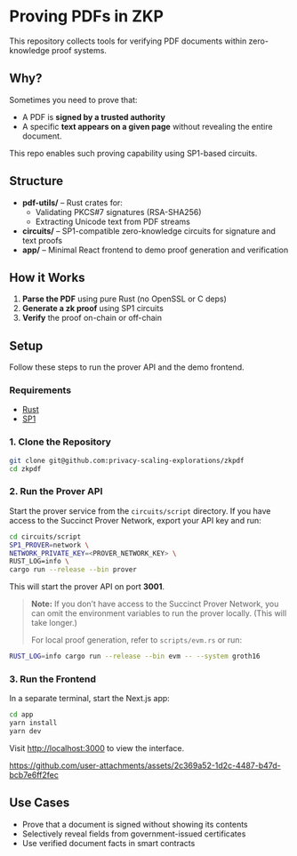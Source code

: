 # Proving PDFs in ZKP

This repository collects tools for verifying PDF documents within zero-knowledge proof systems.

## Why?

Sometimes you need to prove that:

- A PDF is **signed by a trusted authority**
- A specific **text appears on a given page** without revealing the entire document.

This repo enables such proving capability using SP1-based circuits.

## Structure

- **pdf-utils/** – Rust crates for:
  - Validating PKCS#7 signatures (RSA-SHA256)
  - Extracting Unicode text from PDF streams
- **circuits/** – SP1-compatible zero-knowledge circuits for signature and text proofs
- **app/** – Minimal React frontend to demo proof generation and verification

## How it Works

1. **Parse the PDF** using pure Rust (no OpenSSL or C deps)
2. **Generate a zk proof** using SP1 circuits
3. **Verify** the proof on-chain or off-chain

## Setup

Follow these steps to run the prover API and the demo frontend.

### Requirements

- [Rust](https://rustup.rs/)
- [SP1](https://docs.succinct.xyz/docs/sp1/getting-started/install)

### 1. Clone the Repository

```bash
git clone git@github.com:privacy-scaling-explorations/zkpdf
cd zkpdf
```

### 2. Run the Prover API

Start the prover service from the `circuits/script` directory. If you have access to the Succinct Prover Network, export your API key and run:

```bash
cd circuits/script
SP1_PROVER=network \
NETWORK_PRIVATE_KEY=<PROVER_NETWORK_KEY> \
RUST_LOG=info \
cargo run --release --bin prover
```

This will start the prover API on port **3001**.

> **Note:** If you don’t have access to the Succinct Prover Network, you can omit the environment variables to run the prover locally. (This will take longer.)
>
> For local proof generation, refer to `scripts/evm.rs` or run:

```bash
RUST_LOG=info cargo run --release --bin evm -- --system groth16
```

### 3. Run the Frontend

In a separate terminal, start the Next.js app:

```bash
cd app
yarn install
yarn dev
```

Visit [http://localhost:3000](http://localhost:3000) to view the interface.



https://github.com/user-attachments/assets/2c369a52-1d2c-4487-b47d-bcb7e6ff2fec





## Use Cases

- Prove that a document is signed without showing its contents
- Selectively reveal fields from government-issued certificates
- Use verified document facts in smart contracts
